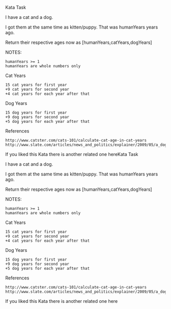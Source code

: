 Kata Task

I have a cat and a dog.

I got them at the same time as kitten/puppy. That was humanYears years ago.

Return their respective ages now as [humanYears,catYears,dogYears]

NOTES:

    humanYears >= 1
    humanYears are whole numbers only

Cat Years

    15 cat years for first year
    +9 cat years for second year
    +4 cat years for each year after that

Dog Years

    15 dog years for first year
    +9 dog years for second year
    +5 dog years for each year after that

References

    http://www.catster.com/cats-101/calculate-cat-age-in-cat-years
    http://www.slate.com/articles/news_and_politics/explainer/2009/05/a_dogs_life.html

If you liked this Kata there is another related one hereKata Task

I have a cat and a dog.

I got them at the same time as kitten/puppy. That was humanYears years ago.

Return their respective ages now as [humanYears,catYears,dogYears]

NOTES:

    humanYears >= 1
    humanYears are whole numbers only

Cat Years

    15 cat years for first year
    +9 cat years for second year
    +4 cat years for each year after that

Dog Years

    15 dog years for first year
    +9 dog years for second year
    +5 dog years for each year after that

References

    http://www.catster.com/cats-101/calculate-cat-age-in-cat-years
    http://www.slate.com/articles/news_and_politics/explainer/2009/05/a_dogs_life.html

If you liked this Kata there is another related one here